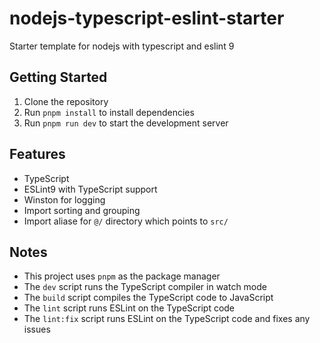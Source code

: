 
# nodejs-typescript-eslint-starter

Starter template for nodejs with typescript and eslint 9

## Getting Started

1. Clone the repository
2. Run `pnpm install` to install dependencies
3. Run `pnpm run dev` to start the development server

## Features

- TypeScript
- ESLint9 with TypeScript support
- Winston for logging
- Import sorting and grouping
- Import aliase for `@/` directory which points to `src/`

## Notes

- This project uses `pnpm` as the package manager
- The `dev` script runs the TypeScript compiler in watch mode
- The `build` script compiles the TypeScript code to JavaScript
- The `lint` script runs ESLint on the TypeScript code
- The `lint:fix` script runs ESLint on the TypeScript code and fixes any issues
